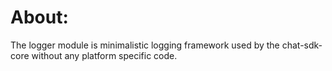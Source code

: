 # About:

The logger module is minimalistic logging framework used by the chat-sdk-core without any platform specific code. 
